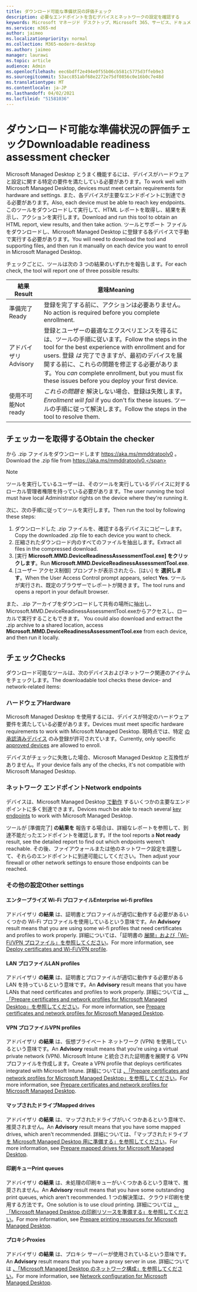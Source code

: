 ```yaml
---
title: ダウンロード可能な準備状況の評価チェック
description: 必要なエンドポイントを含むデバイスとネットワークの設定を確認する
keywords: Microsoft マネージド デスクトップ、Microsoft 365、サービス、ドキュメント
ms.service: m365-md
author: jaimeo
ms.localizationpriority: normal
ms.collection: M365-modern-desktop
ms.author: jaimeo
manager: laurawi
ms.topic: article
audience: Admin
ms.openlocfilehash: eec6bdff2e494e0f55b06cb581c5775d3ffeb9e3
ms.sourcegitcommit: 53acc851abf68e2272e75df0856c0e16b0c7e48d
ms.translationtype: MT
ms.contentlocale: ja-JP
ms.lasthandoff: 04/02/2021
ms.locfileid: "51581036"
---
```

# <a name="downloadable-readiness-assessment-checker"></a><span data-ttu-id="168d9-104">ダウンロード可能な準備状況の評価チェック</span><span class="sxs-lookup"><span data-stu-id="168d9-104">Downloadable readiness assessment checker</span></span>

<span data-ttu-id="168d9-105">Microsoft Managed Desktop とうまく機能するには、デバイスがハードウェアと設定に関する特定の要件を満たしている必要があります。</span><span class="sxs-lookup"><span data-stu-id="168d9-105">To work well with Microsoft Managed Desktop, devices must meet certain requirements for hardware and settings.</span></span> <span data-ttu-id="168d9-106">また、各デバイスが主要なエンドポイントに到達できる必要があります。</span><span class="sxs-lookup"><span data-stu-id="168d9-106">Also, each device must be able to reach key endpoints.</span></span> <span data-ttu-id="168d9-107">このツールをダウンロードして実行して、HTML レポートを取得し、結果を表示し、アクションを実行します。</span><span class="sxs-lookup"><span data-stu-id="168d9-107">Download and run this tool to obtain an HTML report, view results, and then take action.</span></span> <span data-ttu-id="168d9-108">ツールとサポート ファイルをダウンロードし、Microsoft Managed Desktop に登録する各デバイスで手動で実行する必要があります。</span><span class="sxs-lookup"><span data-stu-id="168d9-108">You will need to download the tool and supporting files, and then run it manually on each device you want to enroll in Microsoft Managed Desktop.</span></span>

<span data-ttu-id="168d9-109">チェックごとに、ツールは次の 3 つの結果のいずれかを報告します。</span><span class="sxs-lookup"><span data-stu-id="168d9-109">For each check, the tool will report one of three possible results:</span></span>


|<span data-ttu-id="168d9-110">結果</span><span class="sxs-lookup"><span data-stu-id="168d9-110">Result</span></span>  |<span data-ttu-id="168d9-111">意味</span><span class="sxs-lookup"><span data-stu-id="168d9-111">Meaning</span></span>  |
|---------|---------|
|<span data-ttu-id="168d9-112">準備完了</span><span class="sxs-lookup"><span data-stu-id="168d9-112">Ready</span></span>     | <span data-ttu-id="168d9-113">登録を完了する前に、アクションは必要ありません。</span><span class="sxs-lookup"><span data-stu-id="168d9-113">No action is required before you complete enrollment.</span></span>        |
|<span data-ttu-id="168d9-114">アドバイザリ</span><span class="sxs-lookup"><span data-stu-id="168d9-114">Advisory</span></span>    | <span data-ttu-id="168d9-115">登録とユーザーの最適なエクスペリエンスを得るには、ツールの手順に従います。</span><span class="sxs-lookup"><span data-stu-id="168d9-115">Follow the steps in the tool for the best experience with enrollment and for users.</span></span> <span data-ttu-id="168d9-116">登録 *は* 完了できますが、最初のデバイスを展開する前に、これらの問題を修正する必要があります。</span><span class="sxs-lookup"><span data-stu-id="168d9-116">You *can* complete enrollment, but you must fix these issues before you deploy your first device.</span></span>        |
|<span data-ttu-id="168d9-117">使用不可能</span><span class="sxs-lookup"><span data-stu-id="168d9-117">Not ready</span></span> | <span data-ttu-id="168d9-118">*これらの問題を* 解決しない場合、登録は失敗します。</span><span class="sxs-lookup"><span data-stu-id="168d9-118">*Enrollment will fail* if you don't fix these issues.</span></span> <span data-ttu-id="168d9-119">ツールの手順に従って解決します。</span><span class="sxs-lookup"><span data-stu-id="168d9-119">Follow the steps in the tool to resolve them.</span></span>        |

## <a name="obtain-the-checker"></a><span data-ttu-id="168d9-120">チェッカーを取得する</span><span class="sxs-lookup"><span data-stu-id="168d9-120">Obtain the checker</span></span>

<span data-ttu-id="168d9-121">から .zip ファイルをダウンロードします https://aka.ms/mmddratoolv0 。</span><span class="sxs-lookup"><span data-stu-id="168d9-121">Download the .zip file from https://aka.ms/mmddratoolv0.</span></span>

> [!NOTE]
> <span data-ttu-id="168d9-122">ツールを実行しているユーザーは、そのツールを実行しているデバイスに対するローカル管理者権限を持っている必要があります。</span><span class="sxs-lookup"><span data-stu-id="168d9-122">The user running the tool must have local Administrator rights on the device where they're running it.</span></span>

 <span data-ttu-id="168d9-123">次に、次の手順に従ってツールを実行します。</span><span class="sxs-lookup"><span data-stu-id="168d9-123">Then run the tool by following these steps:</span></span>

1. <span data-ttu-id="168d9-124">ダウンロードした .zip ファイルを、確認する各デバイスにコピーします。</span><span class="sxs-lookup"><span data-stu-id="168d9-124">Copy the downloaded .zip file to each device you want to check.</span></span>
2. <span data-ttu-id="168d9-125">圧縮されたダウンロード内のすべてのファイルを抽出します。</span><span class="sxs-lookup"><span data-stu-id="168d9-125">Extract all files in the compressed download.</span></span>
3. <span data-ttu-id="168d9-126">[実行 **Microsoft.MMD.DeviceReadinessAssessmentTool.exe] をクリックします**。</span><span class="sxs-lookup"><span data-stu-id="168d9-126">Run **Microsoft.MMD.DeviceReadinessAssessmentTool.exe**.</span></span>
4. <span data-ttu-id="168d9-127">[ユーザー アクセス制御] プロンプトが表示されたら、[はい] を **選択します**。</span><span class="sxs-lookup"><span data-stu-id="168d9-127">When the User Access Control prompt appears, select **Yes**.</span></span> <span data-ttu-id="168d9-128">ツールが実行され、既定のブラウザーでレポートが開きます。</span><span class="sxs-lookup"><span data-stu-id="168d9-128">The tool runs and opens a report in your default browser.</span></span>

<span data-ttu-id="168d9-129">また、.zip アーカイブをダウンロードして共有の場所に抽出し、Microsoft.MMD.DeviceReadinessAssessmentTool.exeからアクセスし、ローカルで実行することもできます。 </span><span class="sxs-lookup"><span data-stu-id="168d9-129">You could also download and extract the .zip archive to a shared location, access **Microsoft.MMD.DeviceReadinessAssessmentTool.exe** from each device, and then run it locally.</span></span>


## <a name="checks"></a><span data-ttu-id="168d9-130">チェック</span><span class="sxs-lookup"><span data-stu-id="168d9-130">Checks</span></span>

<span data-ttu-id="168d9-131">ダウンロード可能なツールは、次のデバイスおよびネットワーク関連のアイテムをチェックします。</span><span class="sxs-lookup"><span data-stu-id="168d9-131">The downloadable tool checks these device- and network-related items:</span></span>

### <a name="hardware"></a><span data-ttu-id="168d9-132">ハードウェア</span><span class="sxs-lookup"><span data-stu-id="168d9-132">Hardware</span></span>

<span data-ttu-id="168d9-133">Microsoft Managed Desktop を使用するには、デバイスが特定のハードウェア要件を満たしている必要があります。</span><span class="sxs-lookup"><span data-stu-id="168d9-133">Devices must meet specific hardware requirements to work with Microsoft Managed Desktop.</span></span> <span data-ttu-id="168d9-134">現時点では、特定 [の承認済みデバイス](../service-description/device-list.md) のみ登録が許可されています。</span><span class="sxs-lookup"><span data-stu-id="168d9-134">Currently, only specific [approved devices](../service-description/device-list.md) are allowed to enroll.</span></span> 

<span data-ttu-id="168d9-135">デバイスがチェックに失敗した場合、Microsoft Managed Desktop と互換性がありません。</span><span class="sxs-lookup"><span data-stu-id="168d9-135">If your device fails any of the checks, it's not compatible with Microsoft Managed Desktop.</span></span>

### <a name="network-endpoints"></a><span data-ttu-id="168d9-136">ネットワーク エンドポイント</span><span class="sxs-lookup"><span data-stu-id="168d9-136">Network endpoints</span></span>

<span data-ttu-id="168d9-137">デバイスは、Microsoft Managed Desktop [で動作](network.md) するいくつかの主要なエンドポイントに多く到達できます。</span><span class="sxs-lookup"><span data-stu-id="168d9-137">Devices much be able to reach several [key endpoints](network.md) to work with Microsoft Managed Desktop.</span></span>

<span data-ttu-id="168d9-138">ツールが [準備完了] **の結果を** 報告する場合は、詳細なレポートを参照して、到達不能だったエンドポイントを確認します。</span><span class="sxs-lookup"><span data-stu-id="168d9-138">If the tool reports a **Not ready** result, see the detailed report to find out which endpoints weren't reachable.</span></span> <span data-ttu-id="168d9-139">その後、ファイアウォールまたは他のネットワーク設定を調整して、それらのエンドポイントに到達可能にしてください。</span><span class="sxs-lookup"><span data-stu-id="168d9-139">Then adjust your firewall or other network settings to ensure those endpoints can be reached.</span></span>

### <a name="other-settings"></a><span data-ttu-id="168d9-140">その他の設定</span><span class="sxs-lookup"><span data-stu-id="168d9-140">Other settings</span></span>

#### <a name="enterprise-wi-fi-profiles"></a><span data-ttu-id="168d9-141">エンタープライズ Wi-Fi プロファイル</span><span class="sxs-lookup"><span data-stu-id="168d9-141">Enterprise wi-fi profiles</span></span>

<span data-ttu-id="168d9-142">アドバイザリ **の結果** は、証明書とプロファイルが適切に動作する必要があるいくつかの Wi-Fi プロファイルを使用しているという意味です。</span><span class="sxs-lookup"><span data-stu-id="168d9-142">An **Advisory** result means that you are using some wi-fi profiles that need certificates and profiles to work properly.</span></span> <span data-ttu-id="168d9-143">詳細については、「証明書の [展開」および「Wi-Fi/VPN プロファイル」を参照してください](certs-wifi-lan.md#deploy-certificates-and-wi-fivpn-profile)。</span><span class="sxs-lookup"><span data-stu-id="168d9-143">For more information, see [Deploy certificates and Wi-Fi/VPN profile](certs-wifi-lan.md#deploy-certificates-and-wi-fivpn-profile).</span></span>

#### <a name="lan-profiles"></a><span data-ttu-id="168d9-144">LAN プロファイル</span><span class="sxs-lookup"><span data-stu-id="168d9-144">LAN profiles</span></span>

<span data-ttu-id="168d9-145">アドバイザリ **の結果** は、証明書とプロファイルが適切に動作する必要がある LAN を持っているという意味です。</span><span class="sxs-lookup"><span data-stu-id="168d9-145">An **Advisory** result means that you have LANs that need certificates and profiles to work properly.</span></span> <span data-ttu-id="168d9-146">詳細については [、「Prepare certificates and network profiles for Microsoft Managed Desktop」を参照してください](certs-wifi-lan.md)。</span><span class="sxs-lookup"><span data-stu-id="168d9-146">For more information, see [Prepare certificates and network profiles for Microsoft Managed Desktop](certs-wifi-lan.md).</span></span>

#### <a name="vpn-profiles"></a><span data-ttu-id="168d9-147">VPN プロファイル</span><span class="sxs-lookup"><span data-stu-id="168d9-147">VPN profiles</span></span>

<span data-ttu-id="168d9-148">アドバイザリ **の結果** は、仮想プライベート ネットワーク (VPN) を使用しているという意味です。</span><span class="sxs-lookup"><span data-stu-id="168d9-148">An **Advisory** result means that you're using a virtual private network (VPN).</span></span> <span data-ttu-id="168d9-149">Microsoft Intune と統合された証明書を展開する VPN プロファイルを作成します。</span><span class="sxs-lookup"><span data-stu-id="168d9-149">Create a VPN profile that deploys certificates integrated with Microsoft Intune.</span></span> <span data-ttu-id="168d9-150">詳細については [、「Prepare certificates and network profiles for Microsoft Managed Desktop」を参照してください](certs-wifi-lan.md)。</span><span class="sxs-lookup"><span data-stu-id="168d9-150">For more information, see [Prepare certificates and network profiles for Microsoft Managed Desktop](certs-wifi-lan.md).</span></span>

#### <a name="mapped-drives"></a><span data-ttu-id="168d9-151">マップされたドライブ</span><span class="sxs-lookup"><span data-stu-id="168d9-151">Mapped drives</span></span>

<span data-ttu-id="168d9-152">アドバイザリ **の結果** は、マップされたドライブがいくつかあるという意味で、推奨されません。</span><span class="sxs-lookup"><span data-stu-id="168d9-152">An **Advisory** result means that you have some mapped drives, which aren't recommended.</span></span> <span data-ttu-id="168d9-153">詳細については、「マップされたドライブ [を Microsoft Managed Desktop 用に準備する」を参照してください](mapped-drives.md)。</span><span class="sxs-lookup"><span data-stu-id="168d9-153">For more information, see [Prepare mapped drives for Microsoft Managed Desktop](mapped-drives.md).</span></span>

#### <a name="print-queues"></a><span data-ttu-id="168d9-154">印刷キュー</span><span class="sxs-lookup"><span data-stu-id="168d9-154">Print queues</span></span>

<span data-ttu-id="168d9-155">アドバイザリ **の結果** は、未処理の印刷キューがいくつかあるという意味で、推奨されません。</span><span class="sxs-lookup"><span data-stu-id="168d9-155">An **Advisory** result means that you have some outstanding print queues, which aren't recommended.</span></span> <span data-ttu-id="168d9-156">1 つの解決策は、クラウド印刷を使用する方法です。</span><span class="sxs-lookup"><span data-stu-id="168d9-156">One solution is to use cloud printing.</span></span> <span data-ttu-id="168d9-157">詳細については [、「Microsoft Managed Desktop の印刷リソースを準備する」を参照してください](printing.md)。</span><span class="sxs-lookup"><span data-stu-id="168d9-157">For more information, see [Prepare printing resources for Microsoft Managed Desktop](printing.md).</span></span>

#### <a name="proxies"></a><span data-ttu-id="168d9-158">プロキシ</span><span class="sxs-lookup"><span data-stu-id="168d9-158">Proxies</span></span>

<span data-ttu-id="168d9-159">アドバイザリ **の結果** は、プロキシ サーバーが使用されているという意味です。</span><span class="sxs-lookup"><span data-stu-id="168d9-159">An **Advisory** result means that you have a proxy server in use.</span></span> <span data-ttu-id="168d9-160">詳細については [、「Microsoft Managed Desktop のネットワーク構成」を参照してください](network.md)。</span><span class="sxs-lookup"><span data-stu-id="168d9-160">For more information, see [Network configuration for Microsoft Managed Desktop](network.md).</span></span>

